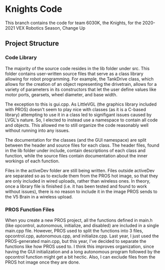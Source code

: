 # Knights Code

This branch contains the code for team 6030K, the Knights, for the 2020-2021 VEX Robotics Season, Change Up

## Project Structure

### Code Library

The majority of the source code resides in the lib folder under src. This folder contains user-written source files that serve as a class library allowing for robot programming. For example, the TankDrive class, which allows for the creation of an object representing the drivetrain, allows for a variety of parameters in its constructors that let the user define  values like motor ports, gearsets, wheel diameter, and base width.

The exception to this is gui.cpp. As LittleVGL (the graphics library included with PROS) doesn't seem to play nice with classes (as it is a C-based library) attempting to use it in a class led to signifigant issues caused by LVGL's nature. So, I elected to instead use a namespace to contain all code and objects. This allowed me to still organize the code reasonably well without running into any issues.

The documentation for the classes (and the GUI namespace) are split between the header and source files for each class. The header files, found in the lib folder under include, contain descriptions of each class and function, while the source files contain documentation about the inner workings of each function.

Files in the activeDev folder are still being written. Files outside activeDev are separated so as to exclude them from the PROS hot image, so that they are only included in wired uploads, rather than wireless ones. In theory, once a library file is finished (i.e. it has been tested and found to work without issues), there is no reason to include it in the image PROS sends to the V5 Brain in a wireless upload.

### PROS Function Files

When you create a new PROS project, all the functions defined in main.h (like opcontrol, autonomous, initialize, and disabled) are included in a single main.cpp file. However, PROS used to split the functions into 3 files, opcontrol.cpp, autonomous.cpp, and initialize.cpp. Last year, I just used the PROS-generated main.cpp, but this year, I've decided to separate the functions like how PROS used to. I think this improves organization, since having the GUI initialization and a long autonomous program followed by the opcontrol function might get a bit hectic. Also, I can exclude files from the PROS hot image once they are done.